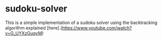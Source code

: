 # sudoku-solver
This is a simple implementation of a sudoku solver using the backtracking algorithm explained [here].(https://www.youtube.com/watch?v=G_UYXzGuqvM)
